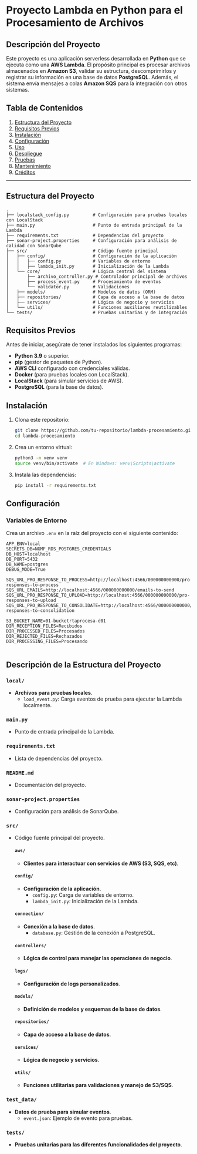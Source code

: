 # Proyecto Lambda en Python para el Procesamiento de Archivos

## Descripción del Proyecto

Este proyecto es una aplicación serverless desarrollada en **Python** que se ejecuta como una **AWS Lambda**. El propósito principal es procesar archivos almacenados en **Amazon S3**, validar su estructura, descomprimirlos y registrar su información en una base de datos **PostgreSQL**. Además, el sistema envía mensajes a colas **Amazon SQS** para la integración con otros sistemas.

## Tabla de Contenidos

1. [Estructura del Proyecto](#estructura-del-proyecto)
2. [Requisitos Previos](#requisitos-previos)
3. [Instalación](#instalación)
4. [Configuración](#configuración)
5. [Uso](#uso)
6. [Despliegue](#despliegue)
7. [Pruebas](#pruebas)
8. [Mantenimiento](#mantenimiento)
9. [Créditos](#créditos)

---

## Estructura del Proyecto
```plaintext
.
├── localstack_config.py         # Configuración para pruebas locales con LocalStack
├── main.py                      # Punto de entrada principal de la Lambda
├── requirements.txt             # Dependencias del proyecto
├── sonar-project.properties     # Configuración para análisis de calidad con SonarQube
├── src/                         # Código fuente principal
│   ├── config/                  # Configuración de la aplicación
│   │   ├── config.py            # Variables de entorno
│   │   ├── lambda_init.py       # Inicialización de la Lambda
│   └── core/                    # Lógica central del sistema
│       ├── archivo_controller.py # Controlador principal de archivos
│       ├── process_event.py     # Procesamiento de eventos
│       └── validator.py         # Validaciones
│   ├── models/                  # Modelos de datos (ORM)
│   ├── repositories/            # Capa de acceso a la base de datos
│   ├── services/                # Lógica de negocio y servicios
│   └── utils/                   # Funciones auxiliares reutilizables
└── tests/                       # Pruebas unitarias y de integración

```


## Requisitos Previos

Antes de iniciar, asegúrate de tener instalados los siguientes programas:

- **Python 3.9** o superior.
- **pip** (gestor de paquetes de Python).
- **AWS CLI** configurado con credenciales válidas.
- **Docker** (para pruebas locales con LocalStack).
- **LocalStack** (para simular servicios de AWS).
- **PostgreSQL** (para la base de datos).

## Instalación

1. Clona este repositorio:

    ```bash
    git clone https://github.com/tu-repositorio/lambda-procesamiento.git
    cd lambda-procesamiento
    ```

2. Crea un entorno virtual:

    ```bash
    python3 -m venv venv
    source venv/bin/activate  # En Windows: venv\Scripts\activate
    ```

3. Instala las dependencias:

    ```bash
    pip install -r requirements.txt
    ```

## Configuración

### Variables de Entorno

Crea un archivo `.env` en la raíz del proyecto con el siguiente contenido:

```env
APP_ENV=local
SECRETS_DB=NGMF_RDS_POSTGRES_CREDENTIALS
DB_HOST=localhost
DB_PORT=5432
DB_NAME=postgres
DEBUG_MODE=True

SQS_URL_PRO_RESPONSE_TO_PROCESS=http://localhost:4566/000000000000/pro-responses-to-process
SQS_URL_EMAILS=http://localhost:4566/000000000000/emails-to-send
SQS_URL_PRO_RESPONSE_TO_UPLOAD=http://localhost:4566/000000000000/pro-responses-to-upload
SQS_URL_PRO_RESPONSE_TO_CONSOLIDATE=http://localhost:4566/000000000000/pro-responses-to-consolidation

S3_BUCKET_NAME=01-bucketrtaprocesa-d01
DIR_RECEPTION_FILES=Recibidos
DIR_PROCESSED_FILES=Procesados
DIR_REJECTED_FILES=Rechazados
DIR_PROCESSING_FILES=Procesando


```
## Descripción de la Estructura del Proyecto

### `local/`
- **Archivos para pruebas locales**.
  - `load_event.py`: Carga eventos de prueba para ejecutar la Lambda localmente.

### `main.py`
- Punto de entrada principal de la Lambda.

### `requirements.txt`
- Lista de dependencias del proyecto.

### `README.md`
- Documentación del proyecto.

### `sonar-project.properties`
- Configuración para análisis de SonarQube.

### `src/`
- Código fuente principal del proyecto.

  #### `aws/`
  - **Clientes para interactuar con servicios de AWS (S3, SQS, etc)**.

  #### `config/`
  - **Configuración de la aplicación**.
    - `config.py`: Carga de variables de entorno.
    - `lambda_init.py`: Inicialización de la Lambda.

  #### `connection/`
  - **Conexión a la base de datos**.
    - `database.py`: Gestión de la conexión a PostgreSQL.

  #### `controllers/`
  - **Lógica de control para manejar las operaciones de negocio**.

  #### `logs/`
  - **Configuración de logs personalizados**.

  #### `models/`
  - **Definición de modelos y esquemas de la base de datos**.

  #### `repositories/`
  - **Capa de acceso a la base de datos**.

  #### `services/`
  - **Lógica de negocio y servicios**.

  #### `utils/`
  - **Funciones utilitarias para validaciones y manejo de S3/SQS**.

### `test_data/`
- **Datos de prueba para simular eventos**.
  - `event.json`: Ejemplo de evento para pruebas.

### `tests/`
- **Pruebas unitarias para las diferentes funcionalidades del proyecto**.
